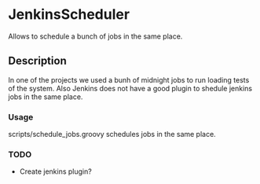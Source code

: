 # JenkinsScheduler
Allows to schedule a bunch of jobs in the same place.

## Description
In one of the projects we used a bunh of midnight jobs to run loading tests of the system.
Also Jenkins does not have a good plugin to shedule jenkins jobs in the same place.

### Usage
scripts/schedule_jobs.groovy schedules jobs in the same place.

### TODO
- Create jenkins  plugin?



